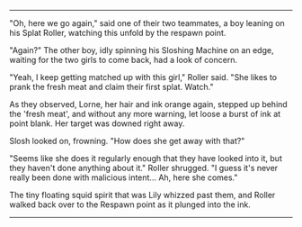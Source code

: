 ***

"Oh, here we go again," said one of their two teammates, a boy leaning on his Splat Roller, watching this unfold by the respawn point.

"Again?" The other boy, idly spinning his Sloshing Machine on an edge, waiting for the two girls to come back, had a look of concern.

"Yeah, I keep getting matched up with this girl," Roller said. "She likes to prank the fresh meat and claim their first splat. Watch."

As they observed, Lorne, her hair and ink orange again, stepped up behind the 'fresh meat', and without any more warning, let loose a burst of ink at point blank. Her target was downed right away.

Slosh looked on, frowning. "How does she get away with that?"

"Seems like she does it regularly enough that they have looked into it, but they haven't done anything about it." Roller shrugged. "I guess it's never really been done with malicious intent... Ah, here she comes."

The tiny floating squid spirit that was Lily whizzed past them, and Roller walked back over to the Respawn point as it plunged into the ink.

***